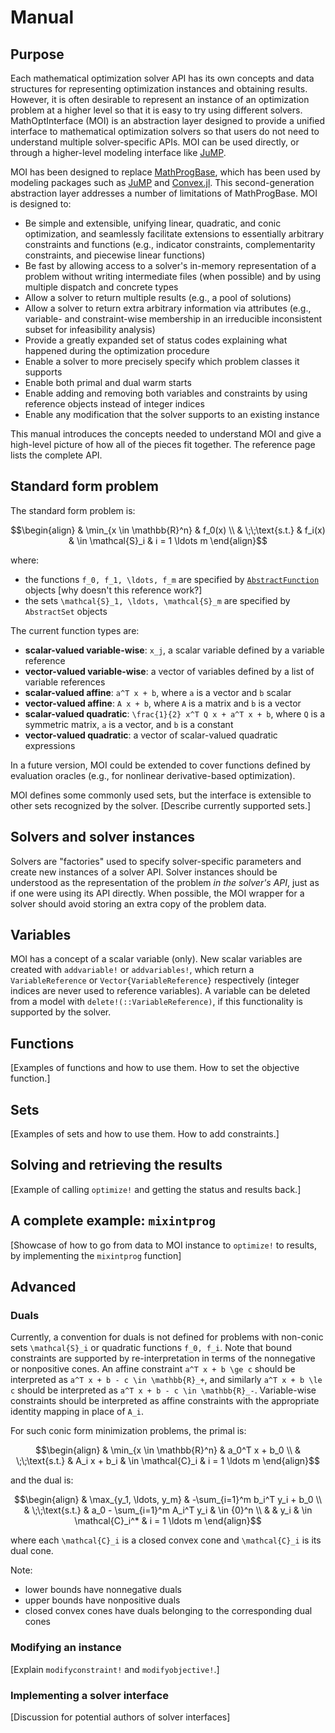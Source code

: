 
# Manual

## Purpose

Each mathematical optimization solver API has its own concepts and data structures for representing optimization instances and obtaining results.
However, it is often desirable to represent an instance of an optimization problem at a higher level so that it is easy to try using different solvers.
MathOptInterface (MOI) is an abstraction layer designed to provide a unified interface to mathematical optimization solvers so that users do not need to understand multiple solver-specific APIs.
MOI can be used directly, or through a higher-level modeling interface like [JuMP](https://github.com/JuliaOpt/JuMP.jl).

MOI has been designed to replace [MathProgBase](https://github.com/JuliaOpt/MathProgBase.jl), which has been used by modeling packages such as [JuMP](https://github.com/JuliaOpt/JuMP.jl) and [Convex.jl](https://github.com/JuliaOpt/Convex.jl).
This second-generation abstraction layer addresses a number of limitations of MathProgBase.
MOI is designed to:
- Be simple and extensible, unifying linear, quadratic, and conic optimization, and seamlessly facilitate extensions to essentially arbitrary constraints and functions (e.g., indicator constraints, complementarity constraints, and piecewise linear functions)
- Be fast by allowing access to a solver's in-memory representation of a problem without writing intermediate files (when possible) and by using multiple dispatch and concrete types
- Allow a solver to return multiple results (e.g., a pool of solutions)
- Allow a solver to return extra arbitrary information via attributes (e.g., variable- and constraint-wise membership in an irreducible inconsistent subset for infeasibility analysis)
- Provide a greatly expanded set of status codes explaining what happened during the optimization procedure
- Enable a solver to more precisely specify which problem classes it supports
- Enable both primal and dual warm starts
- Enable adding and removing both variables and constraints by using reference objects instead of integer indices
- Enable any modification that the solver supports to an existing instance

This manual introduces the concepts needed to understand MOI and give a high-level picture of how all of the pieces fit together.
The reference page lists the complete API.

## Standard form problem

The standard form problem is:

```math
\begin{align}
    & \min_{x \in \mathbb{R}^n} & f_0(x)
    \\
    & \;\;\text{s.t.} & f_i(x) & \in \mathcal{S}_i & i = 1 \ldots m
\end{align}
```

where:
* the functions ``f_0, f_1, \ldots, f_m`` are specified by [`AbstractFunction`](@ref) objects [why doesn't this reference work?]
* the sets ``\mathcal{S}_1, \ldots, \mathcal{S}_m`` are specified by `AbstractSet` objects

The current function types are:
* **scalar-valued variable-wise**: ``x_j``, a scalar variable defined by a variable reference
* **vector-valued variable-wise**: a vector of variables defined by a list of variable references
* **scalar-valued affine**: ``a^T x + b``, where ``a`` is a vector and ``b`` scalar
* **vector-valued affine**: ``A x + b``, where ``A`` is a matrix and ``b`` is a vector
* **scalar-valued quadratic**: ``\frac{1}{2} x^T Q x + a^T x + b``, where ``Q`` is a symmetric matrix, ``a`` is a vector, and ``b`` is a constant
* **vector-valued quadratic**: a vector of scalar-valued quadratic expressions

In a future version, MOI could be extended to cover functions defined by evaluation oracles (e.g., for nonlinear derivative-based optimization).

MOI defines some commonly used sets, but the interface is extensible to other sets recognized by the solver.
[Describe currently supported sets.]

## Solvers and solver instances

Solvers are "factories" used to specify solver-specific parameters and create new instances of a solver API.
Solver instances should be understood as the representation of the problem *in the solver's API*, just as if one were using its API directly.
When possible, the MOI wrapper for a solver should avoid storing an extra copy of the problem data.

## Variables

MOI has a concept of a scalar variable (only).
New scalar variables are created with `addvariable!` or `addvariables!`, which return a `VariableReference` or `Vector{VariableReference}` respectively (integer indices are never used to reference variables).
A variable can be deleted from a model with `delete!(::VariableReference)`, if this functionality is supported by the solver.

## Functions

[Examples of functions and how to use them. How to set the objective function.]

## Sets

[Examples of sets and how to use them. How to add constraints.]

## Solving and retrieving the results

[Example of calling `optimize!` and getting the status and results back.]


## A complete example: `mixintprog`

[Showcase of how to go from data to MOI instance to `optimize!` to results, by implementing the `mixintprog` function]

## Advanced

### Duals

Currently, a convention for duals is not defined for problems with non-conic sets ``\mathcal{S}_i`` or quadratic functions ``f_0, f_i``.
Note that bound constraints are supported by re-interpretation in terms of the nonnegative or nonpositive cones.
An affine constraint ``a^T x + b \ge c`` should be interpreted as ``a^T x + b - c \in \mathbb{R}_+``, and similarly ``a^T x + b \le c`` should be interpreted as ``a^T x + b - c \in \mathbb{R}_-``.
Variable-wise constraints should be interpreted as affine constraints with the appropriate identity mapping in place of ``A_i``.

For such conic form minimization problems, the primal is:

```math
\begin{align}
& \min_{x \in \mathbb{R}^n} & a_0^T x + b_0
\\
& \;\;\text{s.t.} & A_i x + b_i & \in \mathcal{C}_i & i = 1 \ldots m
\end{align}
```

and the dual is:

```math
\begin{align}
& \max_{y_1, \ldots, y_m} & -\sum_{i=1}^m b_i^T y_i + b_0
\\
& \;\;\text{s.t.} & a_0 - \sum_{i=1}^m A_i^T y_i & \in {0}^n
\\
& & y_i & \in \mathcal{C}_i^* & i = 1 \ldots m
\end{align}
```

where each ``\mathcal{C}_i`` is a closed convex cone and ``\mathcal{C}_i`` is its dual cone.

Note:
* lower bounds have nonnegative duals
* upper bounds have nonpositive duals
* closed convex cones have duals belonging to the corresponding dual cones

### Modifying an instance

[Explain `modifyconstraint!` and `modifyobjective!`.]

### Implementing a solver interface

[Discussion for potential authors of solver interfaces]
